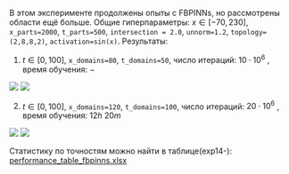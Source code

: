В этом эксперименте продолжены опыты с FBPINNs, но рассмотрены области ещё больше. Общие гиперпараметры: $x \in [-70,230]$, `x_parts=2000`, `t_parts=500`, `intersection = 2.0`, `unnorm=1.2`, `topology=(2,8,8,2)`, `activation=sin(x)`.
Результаты:

1. $t \in [0,100]$, `x_domains=80`, `t_domains=50`, число итераций: $10\cdot 10^{6}$ , время обучения: $-$   
<img src="https://github.com/mikhakuv/PINNs/blob/main/pictures/exp53_charts_15_1.png">  
<img src="https://github.com/mikhakuv/PINNs/blob/main/pictures/exp53_charts_15_2.png">  

2. $t \in [0,100]$, `x_domains=120`, `t_domains=100`, число итераций: $20\cdot 10^{6}$ , время обучения: $12h\ 20m$   
<img src="https://github.com/mikhakuv/PINNs/blob/main/pictures/exp53_charts_16_1.png">  
<img src="https://github.com/mikhakuv/PINNs/blob/main/pictures/exp53_charts_16_2.png">  

Статистику по точностям можно найти в таблице(exp14-): [performance_table_fbpinns.xlsx](https://github.com/mikhakuv/PINNs/blob/main/statistics/performance_table_fbpinns.xlsx)  
